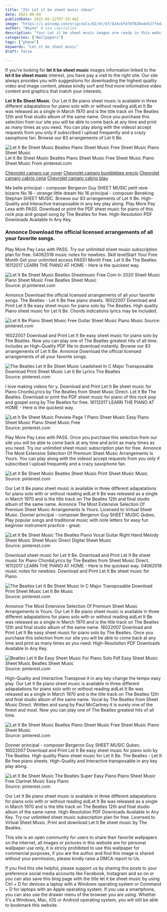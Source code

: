 ```yaml
---
title: "25+ Let it be sheet music ideas"
date: 2021-06-04
publishDate: 2021-05-12T07:19:46Z
image: "https://i.pinimg.com/originals/82/4c/bf/824cbfd7bf820a4e527fedaef7909180.png"
author: "Wayne" # use capitalize
description: "Your Let it be sheet music images are ready in this website. Let it be sheet music are a topic that is being searched for and liked by netizens today. You can Download the Let it be sheet music files here. Find and Download all royalty-free photos and vectors."
categories: ["Wallpapers"]
tags: ["phone"]
keywords: "Let it be sheet music"
draft: false

---
```


If you're looking for **let it be sheet music** images information linked to the **let it be sheet music** interest, you have pay a visit to the right  site.  Our site always  provides you with  suggestions  for downloading  the highest  quality video and image  content, please kindly surf and find more informative video content and graphics  that match your interests.

**Let It Be Sheet Music**. Our Let It Be piano sheet music is available in three different adapatations for piano solo with or without reading aidLet It Be was released as a single in March 1970 and is the title track on The Beatles 12th and final studio album of the same name. Once you purchase this selection from our site you will be able to come back at any time and print as many times as you need. You can play along with the videosI accept requests from you only if subscribed I upload frequently and a crazy saxophone fan. Browse our 83 arrangements of Let It Be.

![Let It Be Sheet Music Beatles Piano Sheet Music Free Sheet Music Piano Sheet Music](https://i.pinimg.com/originals/a1/cb/50/a1cb50e09a1693076c3c36576434b1fd.jpg "Let It Be Sheet Music Beatles Piano Sheet Music Free Sheet Music Piano Sheet Music")
Let It Be Sheet Music Beatles Piano Sheet Music Free Sheet Music Piano Sheet Music From pinterest.com

[Chevrolet camaro car cover](/chevrolet-camaro-car-cover/)
[Chevrolet camaro bumblebee precio](/chevrolet-camaro-bumblebee-precio/)
[Chevrolet camaro cabrio cena](/chevrolet-camaro-cabrio-cena/)
[Chevrolet camaro cabrio blau](/chevrolet-camaro-cabrio-blau/)

Ma belle principal - composer Bergeron Guy SHEET MUSIC petit reve bizarre No 16 - strange little dream No 16 principal - composer Beneking Stephan SHEET MUSIC. Browse our 83 arrangements of Let It Be. High-Quality and Interactive transposable in any key play along. Play More Pay Less with PASS. Download or print the PDF sheet music for piano of this rock pop and gospel song by The Beatles for free. High-Resolution PDF Downloads Available In Any Key.

### Annonce Download the official licensed arrangements of all your favorite songs.

Play More Pay Less with PASS. Try our unlimited sheet music subscription plan for free. 04062018 music notes for newbies. Skill levelStart Your Free Month Get your unlimited access PASS1 Month Free. Let It Be The Beatles. 16112017 LEARN THE PIANO AT HOME - Here is the quickest way.


![Let It Be Sheet Music Beatles Sheetmusic Free Com In 2020 Sheet Music Piano Sheet Music Free Beatles Sheet Music](https://i.pinimg.com/originals/75/2a/88/752a88919ff23daf747b1975919e4fe5.png "Let It Be Sheet Music Beatles Sheetmusic Free Com In 2020 Sheet Music Piano Sheet Music Free Beatles Sheet Music")
Source: pl.pinterest.com

Annonce Download the official licensed arrangements of all your favorite songs. The Beatles - Let It Be free piano sheets. 16022007 Download and Print Let It Be easy sheet music for piano solo by The Beatles. High quality Piano sheet music for Let It Be. Chords indications lyrics may be included.

![Let It Be Piano Sheet Music Free Guitar Sheet Music Piano Music](https://i.pinimg.com/originals/01/0f/16/010f160371ed35caf0f7583f15d00d55.jpg "Let It Be Piano Sheet Music Free Guitar Sheet Music Piano Music")
Source: pinterest.com

16022007 Download and Print Let It Be easy sheet music for piano solo by The Beatles. Now you can play one of The Beatles greatest hits of all time. Includes an High-Quality PDF file to download instantly. Browse our 83 arrangements of Let It Be. Annonce Download the official licensed arrangements of all your favorite songs.

![The Beatles Let It Be Sheet Music Leadsheet In C Major Transposable Download Print Sheet Music Let It Be Lyrics The Beatles](https://i.pinimg.com/originals/56/ba/74/56ba74dacc357933d1ad216e8c1ae31d.gif "The Beatles Let It Be Sheet Music Leadsheet In C Major Transposable Download Print Sheet Music Let It Be Lyrics The Beatles")
Source: pinterest.com

I love making videos for y. Download and Print Let It Be sheet music for Piano ChordsLyrics by The Beatles from Sheet Music Direct. Let It Be The Beatles. Download or print the PDF sheet music for piano of this rock pop and gospel song by The Beatles for free. 16112017 LEARN THE PIANO AT HOME - Here is the quickest way.

![Let It Be Sheet Music Preview Page 1 Piano Sheet Music Easy Piano Sheet Music Piano Sheet Music Free](https://i.pinimg.com/originals/a5/eb/55/a5eb5529b9d8b1cfd1c73ffb43d6ee27.png "Let It Be Sheet Music Preview Page 1 Piano Sheet Music Easy Piano Sheet Music Piano Sheet Music Free")
Source: pinterest.com

Play More Pay Less with PASS. Once you purchase this selection from our site you will be able to come back at any time and print as many times as you need. Try our unlimited sheet music subscription plan for free. Annonce The Most Extensive Selection Of Premium Sheet Music Arrangements Is Yours. You can play along with the videosI accept requests from you only if subscribed I upload frequently and a crazy saxophone fan.

![Let It Be Sheet Music Beatles Sheet Music Print Sheet Music Music](https://i.pinimg.com/originals/e1/86/fd/e186fdafcba1527fc1320f779ef6d66e.jpg "Let It Be Sheet Music Beatles Sheet Music Print Sheet Music Music")
Source: pinterest.com

Our Let It Be piano sheet music is available in three different adapatations for piano solo with or without reading aidLet It Be was released as a single in March 1970 and is the title track on The Beatles 12th and final studio album of the same name. Annonce The Most Extensive Selection Of Premium Sheet Music Arrangements Is Yours. Licensed to Virtual Sheet Music. Donner principal - composer Bergeron Guy SHEET MUSIC Qubec. Play popular songs and traditional music with note letters for easy fun beginner instrument practice - great.

![Let It Be Sheet Music The Beatles Piano Vocal Guitar Right Hand Melody Sheet Music Sheet Music Direct Digital Sheet Music](https://i.pinimg.com/originals/1f/b1/8f/1fb18f0c38c05732fa1aa239db903d00.png "Let It Be Sheet Music The Beatles Piano Vocal Guitar Right Hand Melody Sheet Music Sheet Music Direct Digital Sheet Music")
Source: pinterest.com

Download sheet music for Let It Be. Download and Print Let It Be sheet music for Piano ChordsLyrics by The Beatles from Sheet Music Direct. 16112017 LEARN THE PIANO AT HOME - Here is the quickest way. 04062018 music notes for newbies. Download and Print Let It Be sheet music for Piano.

![The Beatles Let It Be Sheet Music In C Major Transposable Download Print Sheet Music Let It Be Music](https://i.pinimg.com/originals/34/8a/03/348a03dd379516fe283403cae34f4b79.gif "The Beatles Let It Be Sheet Music In C Major Transposable Download Print Sheet Music Let It Be Music")
Source: pinterest.com

Annonce The Most Extensive Selection Of Premium Sheet Music Arrangements Is Yours. Our Let It Be piano sheet music is available in three different adapatations for piano solo with or without reading aidLet It Be was released as a single in March 1970 and is the title track on The Beatles 12th and final studio album of the same name. 16022007 Download and Print Let It Be easy sheet music for piano solo by The Beatles. Once you purchase this selection from our site you will be able to come back at any time and print as many times as you need. High-Resolution PDF Downloads Available In Any Key.

![Beatles Let It Be Easy Sheet Music For Piano Solo Pdf Easy Sheet Music Sheet Music Beatles Sheet Music](https://i.pinimg.com/originals/70/1c/a0/701ca0afa4f90169a3ea1423a90b54df.png "Beatles Let It Be Easy Sheet Music For Piano Solo Pdf Easy Sheet Music Sheet Music Beatles Sheet Music")
Source: pinterest.com

High-Quality and Interactive Transpose it in any key change the tempo easy play. Our Let It Be piano sheet music is available in three different adapatations for piano solo with or without reading aidLet It Be was released as a single in March 1970 and is the title track on The Beatles 12th and final studio album of the same name. Vocal by The Beatles from Sheet Music Direct. Written and sung by Paul McCartney it is surely one of the finest and most. Now you can play one of The Beatles greatest hits of all time.

![Let It Be Sheet Music Beatles Piano Sheet Music Free Sheet Music Piano Sheet Music](https://i.pinimg.com/originals/a1/cb/50/a1cb50e09a1693076c3c36576434b1fd.jpg "Let It Be Sheet Music Beatles Piano Sheet Music Free Sheet Music Piano Sheet Music")
Source: pinterest.com

Donner principal - composer Bergeron Guy SHEET MUSIC Qubec. 16022007 Download and Print Let It Be easy sheet music for piano solo by The Beatles. High quality Piano sheet music for Let It Be. The Beatles - Let It Be free piano sheets. High-Quality and Interactive transposable in any key play along.

![Let It Be Sheet Music The Beatles Super Easy Piano Piano Sheet Music Free Clarinet Music Easy Piano](https://i.pinimg.com/originals/82/4c/bf/824cbfd7bf820a4e527fedaef7909180.png "Let It Be Sheet Music The Beatles Super Easy Piano Piano Sheet Music Free Clarinet Music Easy Piano")
Source: pinterest.com

Our Let It Be piano sheet music is available in three different adapatations for piano solo with or without reading aidLet It Be was released as a single in March 1970 and is the title track on The Beatles 12th and final studio album of the same name. High-Resolution PDF Downloads Available In Any Key. Try our unlimited sheet music subscription plan for free. Licensed to Virtual Sheet Music. Print and download Let It Be sheet music by The Beatles.

This site is an open community for users to share their favorite wallpapers on the internet, all images or pictures in this website are for personal wallpaper use only, it is stricly prohibited to use this wallpaper for commercial purposes, if you are the author and find this image is shared without your permission, please kindly raise a DMCA report to Us.

If you find this site helpful, please support us by sharing this posts to your preference social media accounts like Facebook, Instagram and so on or you can also save this blog page with the title let it be sheet music by using Ctrl + D for devices a laptop with a Windows operating system or Command + D for laptops with an Apple operating system. If you use a smartphone, you can also use the drawer menu of the browser you are using. Whether it's a Windows, Mac, iOS or Android operating system, you will still be able to bookmark this website.
